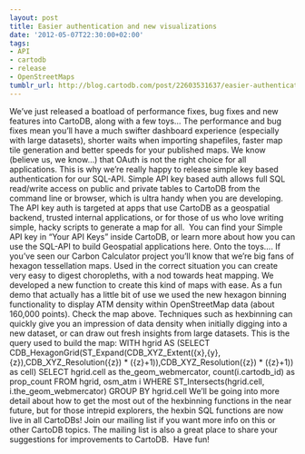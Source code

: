 ```yaml
---
layout: post
title: Easier authentication and new visualizations
date: '2012-05-07T22:30:00+02:00'
tags:
- API
- cartodb
- release
- OpenStreetMaps
tumblr_url: http://blog.cartodb.com/post/22603531637/easier-authentication-and-new-visualizations
---
```


We’ve just released a boatload of performance fixes, bug fixes and new features into CartoDB, along with a few toys…
The performance and bug fixes mean you’ll have a much swifter dashboard experience (especially with large datasets), shorter waits when importing shapefiles, faster map tile generation and better speeds for your published maps.
We know (believe us, we know…) that OAuth is not the right choice for all applications. This is why we’re really happy to release simple key based authentication for our SQL-API. Simple API key based auth allows full SQL read/write access on public and private tables to CartoDB from the command line or browser, which is ultra handy when you are developing.
The API key auth is targeted at apps that use CartoDB as a geospatial backend, trusted internal applications, or for those of us who love writing simple, hacky scripts to generate a map for all.  You can find your Simple API key in “Your API Keys” inside CartoDB, or learn more about how you can use the SQL-API to build Geospatial applications here.
Onto the toys…. If you’ve seen our Carbon Calculator project you’ll know that we’re big fans of hexagon tessellation maps. Used in the correct situation you can create very easy to digest choropleths, with a nod towards heat mapping. We developed a new function to create this kind of maps with ease.
As a fun demo that actually has a little bit of use we used the new hexagon binning functionality to display ATM density within OpenStreetMap data (about 160,000 points). Check the map above. Techniques such as hexbinning can quickly give you an impression of data density when initially digging into a new dataset, or can draw out fresh insights from large datasets.
This is the query used to build the map:
WITH hgrid AS (SELECT CDB_HexagonGrid(ST_Expand(CDB_XYZ_Extent({x},{y},{z}),CDB_XYZ_Resolution({z}) * ({z}+1)),CDB_XYZ_Resolution({z}) * ({z}+1)) as cell) SELECT hgrid.cell as the_geom_webmercator, count(i.cartodb_id) as prop_count FROM hgrid, osm_atm i WHERE ST_Intersects(hgrid.cell, i.the_geom_webmercator) GROUP BY hgrid.cell
We’ll be going into more detail about how to get the most out of the hexbinning functions in the near future, but for those intrepid explorers, the hexbin SQL functions are now live in all CartoDBs!
Join our mailing list if you want more info on this or other CartoDB topics. The mailing list is also a great place to share your suggestions for improvements to CartoDB. 
Have fun!
